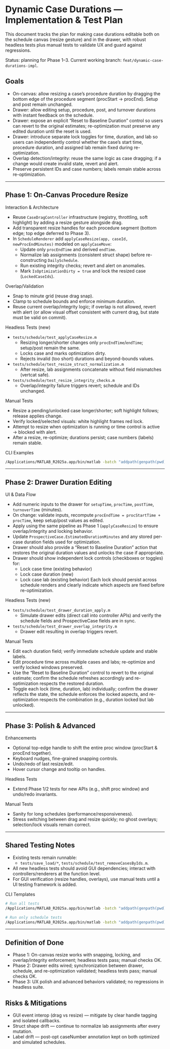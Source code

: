 # Dynamic Case Durations — Implementation & Test Plan

This document tracks the plan for making case durations editable both on the schedule canvas (resize gesture) and in the drawer, with robust headless tests plus manual tests to validate UX and guard against regressions.

Status: planning for Phase 1–3. Current working branch: `feat/dynamic-case-durations-impl`.

## Goals

- On-canvas: allow resizing a case’s procedure duration by dragging the bottom edge of the procedure segment (procStart → procEnd). Setup and post remain unchanged.
- Drawer: allow editing setup, procedure, post, and turnover durations with instant feedback on the schedule.
- Drawer: expose an explicit “Reset to Baseline Duration” control so users can revert to the original estimates; re-optimization must preserve any edited duration until the reset is used.
- Drawer: introduce separate lock toggles for time, duration, and lab so users can independently control whether the case’s start time, procedure duration, and assigned lab remain fixed during re-optimization.
- Overlap detection/integrity: reuse the same logic as case dragging; if a change would create invalid state, revert and alert.
- Preserve persistent IDs and case numbers; labels remain stable across re-optimization.

---

## Phase 1: On‑Canvas Procedure Resize

Interaction & Architecture
- Reuse `CaseDragController` infrastructure (registry, throttling, soft highlight) by adding a resize gesture alongside drag.
- Add transparent resize handles for each procedure segment (bottom edge; top edge deferred to Phase 3).
- In `ScheduleRenderer` add `applyCaseResize(app, caseId, newProcEndMinutes)` modeled on `applyCaseMove`:
  - Update only `procEndTime` and derived `endTime`.
  - Normalize lab assignments (consistent struct shape) before re-constructing `DailySchedule`.
  - Run existing integrity checks; revert and alert on anomalies.
  - Mark `IsOptimizationDirty = true` and lock the resized case (`LockedCaseIds`).

Overlap/Validation
- Snap to minute grid (reuse drag snap).
- Clamp to schedule bounds and enforce minimum duration.
- Reuse current overlap/integrity logic; if overlap is not allowed, revert with alert (or allow visual offset consistent with current drag, but state must be valid on commit).

Headless Tests (new)
- `tests/schedule/test_applyCaseResize.m`
  - Resizing longer/shorter changes only `procEndTime`/`endTime`; setup/post remain the same.
  - Locks case and marks optimization dirty.
  - Rejects invalid (too short) durations and beyond-bounds values.
- `tests/schedule/test_resize_struct_normalization.m`
  - After resize, lab assignments concatenate without field mismatches (vertcat safe).
- `tests/schedule/test_resize_integrity_checks.m`
  - Overlap/integrity failure triggers revert; schedule and IDs unchanged.

Manual Tests
- Resize a pending/unlocked case longer/shorter; soft highlight follows; release applies change.
- Verify locked/selected visuals: white highlight frames red lock.
- Attempt to resize when optimization is running or time control is active → blocked with alert.
- After a resize, re-optimize; durations persist; case numbers (labels) remain stable.

CLI Examples
```bash
/Applications/MATLAB_R2025a.app/bin/matlab -batch "addpath(genpath(pwd)); R=runtests({'tests/schedule'}); disp(table(R)); exit(any([R.Failed]));"
```

---

## Phase 2: Drawer Duration Editing

UI & Data Flow
- Add numeric inputs to the drawer for `setupTime`, `procTime`, `postTime`, `turnoverTime` (minutes).
- On change: validate inputs, recompute `procEndTime = procStartTime + procTime`, keep setup/post values as edited.
- Apply using the same pipeline as Phase 1 (`applyCaseResize`) to ensure overlap/integrity and locking behavior.
- Update `ProspectiveCase.EstimatedDurationMinutes` and any stored per-case duration fields used for optimization.
- Drawer should also provide a “Reset to Baseline Duration” action that restores the original duration values and unlocks the case if appropriate.
- Drawer should show independent lock controls (checkboxes or toggles) for:
  - Lock case time (existing behavior)
  - Lock case duration (new)
  - Lock case lab (existing behavior)
  Each lock should persist across schedule renders and clearly indicate which aspects are fixed before re-optimization.

Headless Tests (new)
- `tests/schedule/test_drawer_duration_apply.m`
  - Simulate drawer edits (direct call into controller APIs) and verify the schedule fields and ProspectiveCase fields are in sync.
- `tests/schedule/test_drawer_overlap_integrity.m`
  - Drawer edit resulting in overlap triggers revert.

Manual Tests
- Edit each duration field; verify immediate schedule update and stable labels.
- Edit procedure time across multiple cases and labs; re-optimize and verify locked windows preserved.
- Use the “Reset to Baseline Duration” control to revert to the original estimate; confirm the schedule refreshes accordingly and re-optimization respects the restored duration.
- Toggle each lock (time, duration, lab) individually; confirm the drawer reflects the state, the schedule enforces the locked aspects, and re-optimization respects the combination (e.g., duration locked but lab unlocked).

---

## Phase 3: Polish & Advanced

Enhancements
- Optional top-edge handle to shift the entire proc window (procStart & procEnd together).
- Keyboard nudges, fine-grained snapping controls.
- Undo/redo of last resize/edit.
- Hover cursor change and tooltip on handles.

Headless Tests
- Extend Phase 1/2 tests for new APIs (e.g., shift proc window) and undo/redo invariants.

Manual Tests
- Sanity for long schedules (performance/responsiveness).
- Stress switching between drag and resize quickly; no ghost overlays; selection/lock visuals remain correct.

---

## Shared Testing Notes

- Existing tests remain runnable:
  - `tests/save_load/*`, `tests/schedule/test_removeCasesByIds.m`.
- All new headless tests should avoid GUI dependencies; interact with controllers/renderers at the function level.
- For GUI verification (resize handles, overlays), use manual tests until a UI testing framework is added.

CLI Templates
```bash
# Run all tests
/Applications/MATLAB_R2025a.app/bin/matlab -batch "addpath(genpath(pwd)); R=runtests('tests'); disp(table(R)); exit(any([R.Failed]));"

# Run only schedule tests
/Applications/MATLAB_R2025a.app/bin/matlab -batch "addpath(genpath(pwd)); R=runtests('tests/schedule'); disp(table(R)); exit(any([R.Failed]));"
```

---

## Definition of Done

- Phase 1: On-canvas resize works with snapping, locking, and overlap/integrity enforcement; headless tests pass; manual checks OK.
- Phase 2: Drawer edits wired; synchronization between drawer, schedule, and re-optimization validated; headless tests pass; manual checks OK.
- Phase 3: UX polish and advanced behaviors validated; no regressions in headless suite.

## Risks & Mitigations

- GUI event interop (drag vs resize) — mitigate by clear handle tagging and isolated callbacks.
- Struct shape drift — continue to normalize lab assignments after every mutation.
- Label drift — post-opt caseNumber annotation kept on both optimized and simulated schedules.

